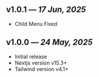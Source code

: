 ## v1.0.1 _— 17 Jun, 2025_

- Child Menu Fixed

## v1.0.0 _— 24 May, 2025_

- Initial release
- Nextjs version v15.3+
- Tailwind version v4.1+
